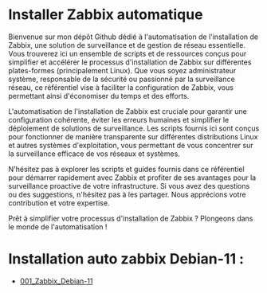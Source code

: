 # Installer Zabbix automatique

Bienvenue sur mon dépôt Github dédié à l'automatisation de l'installation de Zabbix, une solution de surveillance et de gestion de réseau essentielle. Vous trouverez ici un ensemble de scripts et de ressources conçus pour simplifier et accélérer le processus d'installation de Zabbix sur différentes plates-formes (principalement Linux). Que vous soyez administrateur système, responsable de la sécurité ou passionné par la surveillance réseau, ce référentiel vise à faciliter la configuration de Zabbix, vous permettant ainsi d'économiser du temps et des efforts.

L'automatisation de l'installation de Zabbix est cruciale pour garantir une configuration cohérente, éviter les erreurs humaines et simplifier le déploiement de solutions de surveillance. Les scripts fournis ici sont conçus pour fonctionner de manière transparente sur différentes distributions Linux et autres systèmes d'exploitation, vous permettant de vous concentrer sur la surveillance efficace de vos réseaux et systèmes.

N'hésitez pas à explorer les scripts et guides fournis dans ce référentiel pour démarrer rapidement avec Zabbix et profiter de ses avantages pour la surveillance proactive de votre infrastructure. Si vous avez des questions ou des suggestions, n'hésitez pas à les partager. Nous apprécions votre contribution et votre expertise.

Prêt à simplifier votre processus d'installation de Zabbix ? Plongeons dans le monde de l'automatisation !

# Installation auto zabbix Debian-11 :
 - [001_Zabbix_Debian-11](lien)
 